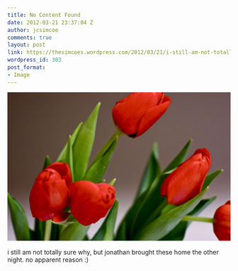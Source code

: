 ```yaml
---
title: No Content Found
date: 2012-03-21 23:37:04 Z
author: jcsimcoe
comments: true
layout: post
link: https://thesimcoes.wordpress.com/2012/03/21/i-still-am-not-totally-sure-why-but-jonathan/
wordpress_id: 303
post_format:
- Image
---
```


![](/public/assets/tumblr_m19dlsbev01qbwpqvo1_1280.jpg)

i still am not totally sure why, but jonathan brought these home the other night. no apparent reason :)
